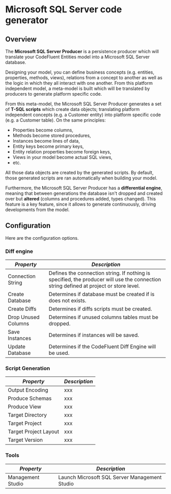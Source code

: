 # Microsoft SQL Server code generator

## Overview 

The **Microsoft SQL Server Producer** is a persistence producer which will translate your CodeFluent Entities model into a Microsoft SQL Server database.

Designing your model, you can define business concepts (e.g. entities, properties, methods, views), relations from a concept to another as well as the logic in which they all interact with one another. From this platform independent model, a meta-model is built which will be translated by producers to generate platform specific code.

From this meta-model, the Microsoft SQL Server Producer generates a set of **T-SQL scripts** which create data objects; translating platform independent concepts (e.g. a Customer entity) into platform specific code (e.g. a Customer table). On the same principles:

* Properties become columns,
* Methods become stored procedures,
* Instances become lines of data,
* Entity keys become primary keys,
* Entity relation properties become foreign keys,
* Views in your model become actual SQL views,
* etc.

All those data objects are created by the generated scripts. By default, those generated scripts are ran automatically when building your model.

Furthermore, the Microsoft SQL Server Producer has a **differential engine**, meaning that between generations the database isn't dropped and created over but **altered** (columns and procedures added, types changed). This feature is a key feature, since it allows to generate continuously, driving developments from the model. 

## Configuration

Here are the configuration options.

### Diff engine

| *Property* | *Description* |
| -- | -- |
| Connection String | Defines the connection string. If nothing is specified, the producer will use the connection string defined at project or store level. |
| Create Database | Determines if database must be created if is does not exists. |
| Create Diffs | Determines if diffs scripts must be created. |
| Drop Unused Columns | Determines if unused columns tables must be dropped. |
| Save Instances | Determines if instances will be saved. |
| Update Database | Determines if the CodeFluent Diff Engine will be used. |

### Script Generation

| *Property* | *Description* |
| -- | -- |
| Output Encoding | xxx |
| Produce Schemas | xxx |
| Produce View | xxx |
| Target Directory | xxx |
| Target Project | xxx |
| Target Project Layout | xxx |
| Target Version | xxx |

### Tools

| *Property* | *Description* |
| -- | -- |
| Management Studio | Launch Microsoft SQL Server Management Studio |